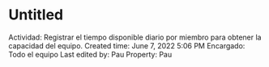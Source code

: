 # Untitled

Actividad: Registrar el tiempo disponible diario por miembro para obtener la capacidad del equipo.
Created time: June 7, 2022 5:06 PM
Encargado: Todo el equipo
Last edited by: Pau
Property: Pau